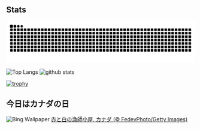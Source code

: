 ## Stats
<picture>
  <source media="(prefers-color-scheme: dark)" srcset="https://raw.githubusercontent.com/ba230t/ba230t/output/github-contribution-grid-snake-dark.svg">
  <source media="(prefers-color-scheme: light)" srcset="https://raw.githubusercontent.com/ba230t/ba230t/output/github-contribution-grid-snake.svg">
  <img alt="github contribution grid snake animation" src="https://raw.githubusercontent.com/ba230t/ba230t/output/github-contribution-grid-snake.svg">
</picture>

<p align="left">
  <img alt="Top Langs" height="150px" src="https://github-readme-stats.vercel.app/api/top-langs/?username=ba230t&layout=compact&theme=transparent" />
  <img alt="github stats" height="150px" src="https://github-readme-stats.vercel.app/api?username=ba230t&theme=transparent" />
</p>

[![trophy](https://github-profile-trophy.vercel.app/?username=ba230t&theme=transparent&column=7)](https://github.com/ryo-ma/github-profile-trophy)


<!-- Bing Wallpaper Start -->
## 今日はカナダの日
![Bing Wallpaper](https://www.bing.com/th?id=OHR.CanadaDayFogo_JA-JP7164591765_1920x1080.jpg&rf=LaDigue_1920x1080.jpg&pid=hp)
[赤と白の漁師小屋, カナダ (© FedevPhoto/Getty Images)](https://www.bing.com/search?q=%E3%83%86%E3%82%A3%E3%83%AB%E3%83%86%E3%82%A3%E3%83%B3%E3%82%B0%E6%BC%81%E6%9D%91%2c+%E3%82%AB%E3%83%8A%E3%83%80&form=hpcapt&filters=HpDate%3a%2220250630_1500%22)
<!-- Bing Wallpaper End -->
